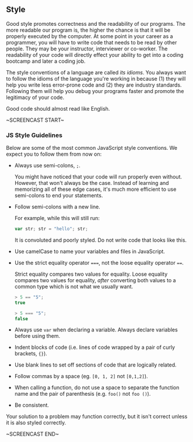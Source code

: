 ## Style

Good style promotes correctness and the readability of our programs. The more readable our program is, the higher the chance is that it will be properly executed by the computer. At some point in your career as a programmer, you will have to write code that needs to be read by other people. They may be your instructor, interviewer or co-worker. The readability of your code will directly effect your ability to get into a coding bootcamp and later a coding job.

The style conventions of a language are called *its idioms*. You always want to follow the idioms of the language you're working in because (1) they will help you write less error-prone code and (2) they are industry standards. Following them will help you debug your programs faster and promote the legitimacy of your code.

Good code should almost read like English.

~SCREENCAST START~

### JS Style Guidelines
Below are some of the most
common JavaScript style conventions. We expect you to follow them from now on:

* Always use semi-colons, `;`.

  You might have noticed that your code will run properly even without. However, that won't always be the case. Instead of learning and memorizing all of these edge cases, it's much more efficient to use semi-colons to end your statements.
* Follow semi-colons with a new line.

  For example, while this will still run:
  ```js
  var str; str = "hello"; str;
  ```
  It is convoluted and poorly styled. Do not write code that looks like this.
* Use camelCase to name your variables and files in JavaScript.

* Use the strict equality operator `===`, not the loose equality operator `==`.

  Strict equality compares two values for equality. Loose equality compares two values for equality, *after* converting both values to a common type which is not what we usually want.

  ```js
  > 5 == "5";
  true

  > 5 === "5";
  false
  ```
* Always use `var` when declaring a variable. Always declare variables before using them.

* Indent blocks of code (i.e. lines of code wrapped by a pair of curly brackets, `{}`).

* Use blank lines to set off sections of code that are logically related.

* Follow commas by a space (eg. `[0, 1, 2]` not `[0,1,2]`).

* When calling a function, do not use a space to separate the function name and the pair of parenthesis (e.g. `foo()` not `foo ()`).

* Be consistent.

Your solution to a problem may function correctly, but it isn't correct unless it is also styled correctly.

~SCREENCAST END~

